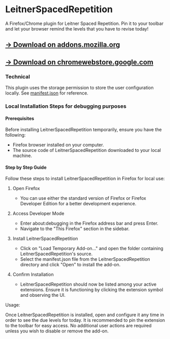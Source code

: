 # LeitnerSpacedRepetition
A Firefox/Chrome plugin for Leitner Spaced Repetition. Pin it to your toolbar and let your browser remind the levels that you have to revise today!

## [-> Download on addons.mozilla.org](https://addons.mozilla.org/en-GB/firefox/addon/leitner-spaced-repetition/)
## [-> Download on chromewebstore.google.com](https://chromewebstore.google.com/detail/njplelikifffemfkjdeljhckocganhdh?utm_source=item-share-cb)

### Technical

This plugin uses the storage permission to store the user configuration locally. See [manifest.json](manifest.json) for reference. 

### Local Installation Steps for debugging purposes

#### Prerequisites

Before installing LeitnerSpacedRepetition temporarily, ensure you have the following:

- Firefox browser installed on your computer.
- The source code of LeitnerSpacedRepetition downloaded to your local machine.

#### Step by Step Guide

Follow these steps to install LeitnerSpacedRepetition in Firefox for local use:

1. Open Firefox
    - You can use either the standard version of Firefox or Firefox Developer Edition for a better development experience.

2. Access Developer Mode
    - Enter about:debugging in the Firefox address bar and press Enter.
    - Navigate to the "This Firefox" section in the sidebar.

3. Install LeitnerSpacedRepetition
    - Click on "Load Temporary Add-on…" and open the folder containing LeitnerSpacedRepetition's source.
    - Select the manifest.json file from the LeitnerSpacedRepetition directory and click "Open" to install the add-on.

4. Confirm Installation
    - LeitnerSpacedRepetition should now be listed among your active extensions. Ensure it is functioning by clicking the extension symbol and observing the UI. 

Usage:

Once LeitnerSpacedRepetition is installed, open and configure it any time in order to see the due levels for today. It is recommended to pin the extension to the toolbar for easy access. No additional user actions are required unless you wish to disable or remove the add-on.
